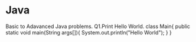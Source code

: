 # Java
Basic to Adavanced Java problems.
Q1.Print Hello World.
class Main{
public static void main(String args[]){
System.out.println("Hello World");
}
}
